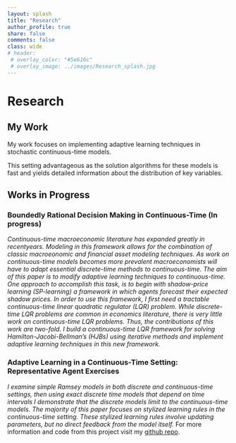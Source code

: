 ```yaml
---
layout: splash
title: "Research"
author_profile: true
share: false 
comments: false
class: wide 
# header:
 # overlay_color: "#5e616c"
 # overlay_image: ../images/Research_splash.jpg
---
```

# Research 

## My Work 

My work focuses on implementing adaptive learning techniques in stochastic continuous-time models. 

This setting advantageous as the solution algorithms for these models is fast and yields detailed information about the distribution of key variables. 

## Works in Progress

### Boundedly Rational Decision Making in Continuous-Time (In progress) 
*Continuous-time macroeconomic literature has expanded greatly in recentyears. Modeling in this framework allows for the combination of classic macroeonomic and financial asset modeling techniques. As work on continuous-time models becomes more prevalent macroeconomists will have to adapt essential discrete-time methods to continuous-time. The aim of this paper is to modify adaptive learning techniques to continuous-time. One approach to accomplish this  task,  is  to  begin  with  shadow-price  learning  (SP-learning) a framework in  which  agents  forecast  their  expected  shadow  prices. In  order  to  use  this framework, I first need a tractable continuous-time linear quadratic regulator (LQR) problem. While discrete-time LQR problems are common in economics literature, there is very little work on continuous-time LQR problems. Thus, the contributions of this work are two-fold. I build a continuous-time LQR framework  for  solving  Hamilton-Jacobi-Bellman’s  (HJBs) using iterative methods and implement adaptive learning techniques in this new framework.*

### Adaptive Learning in a Continuous-Time Setting: Representative Agent Exercises 
*I examine simple Ramsey models in both discrete and continuous-time settings, 
then using exact discrete time models that depend on time intervals I demonstrate that the discrete models limit to the continuous-time models.
The majority of this paper focuses on stylized learning rules in the continuous-time setting. 
These stylized learning rules involve updating parameters, but no direct feedback from the model itself.* 
For more information and code from this project visit my [github repo](https://github.com/chandlerlester/Stylized_Learning).


